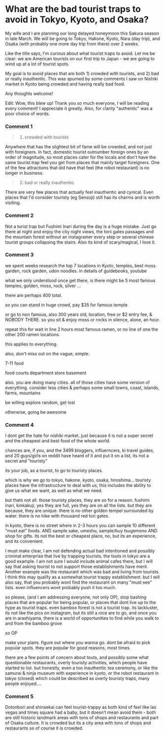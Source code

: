 # What are the bad tourist traps to avoid in Tokyo, Kyoto, and Osaka?

My wife and I are planning our long delayed honeymoon this Sakura season in late March. We will be going to Tokyo, Hakone, Kyoto, Nara (day trip), and Osaka (with probably one more day trip from there) over 2 weeks.

Like the title says, I'm curious about what tourist traps to avoid. Let me be clear: we are American tourists on our first trip to Japan - we are going to wind up at a lot of tourist spots.

My goal is to avoid places that are both 1) crowded with tourists, and 2) bad or really inauthentic. This was spurned by some comments I saw on Nishiki market in Kyoto being crowded and having really bad food.

Any thoughts welcome!

Edit: Wow, this blew up! Thank you so much everyone, I will be reading every comment! I appreciate it greatly. Also, for clarity "authentic" was a poor choice of words.

### Comment 1


>1) crowded with tourists

Anywhere that has the slightest bit of fame will be crowded, and not just with foreigners. In fact, domestic tourist outnumber foreign ones by an order of magnitude, so most places cater for the locals and don't have the same tourist trap feel you get from places that mainly target foreigners. One of the few attractions that did have that feel (the robot restaurant) is no longer in business. 

>2) bad or really inauthentic.

There are very few places that actually feel inauthentic and cynical. Even places that I'd consider touristy (eg Sensoji) still has its charms and is worth visiting.

### Comment 2

Not a turist trap but Fushimi Inari during the day is a huge mistake. Just go there at night and enjoy the city night views, the torii gates passages and the mountain forest without an instagramer every step or several chinese tourist groups collapsing the stairs. Also its kind of scary/magical, I love it.

### Comment 3

we spent weeks research the top 7 locations in Kyoto, temples, best moss garden, rock garden, udon noodles. in details of guidebooks, youtube

what we only understood once get there, is there might be 5 most famous temples, golden, moss, rock, silver …

there are perhaps 400 total.

so you can stand in huge crowd, pay $35 for famous temple

or go to non famous, also 300 years old, location, free or $2 entry fee, & NOBODY THERE. so you sit & enjoy moss or rocks in silence, alone, an hour.

repeat this for wait in line 2 hours most famous ramen, or no line of one the other 200 ramen locations.

this applies to everything.

also, don't miss out on the vague, simple.

7-11 food

food courts department store basement

also. you are doing many cities. all of those cities have some version of everything. consider less cities & perhaps some small towns, coast, islands, farms, mountains

be willing explore random, get lost

otherwise, going be awesome

### Comment 4

I dont get the hate for nishiki market. just because it is not a super secret and the cheapest and best food of the whole world.

chances are, if you, and the 3499 bloggers, influerncers, ki travel guides, and 20 guys/girls on reddit have heard of it and put it on a list, its not a secret and "touristy"

its your job, as a tourist, to go to touristy places.

which is why we go to tokyo, hakone, kyoto, osaka, hiroshima... 
touristy places have the infrastructure to deal with us, this includes the ability to give us what we want, as well as what we need.

but thats not all. those touristy places, they are so for a reason. fushimi inari, kinkakuji, yes they are full, yes they are on all the lists. but they are because, they are unique. there is no other golden tempel surrounded by water. there is no hike with thousand red tori gates. 

in kyoto, there is no street where in 2-3 hours you can sample 10 different "must eat" foods. AND sample sake, umeshu, sample/buy tsugemono AND shop for gifts. its not the best or cheapest place, no, but its an experience, and its convenient.

I must make clear, I am not defending actual bad intentioned and possibly criminal enterprise that live by trapping tourists. the touts in tokyo are a good example. I am not sure I would include animal cafes there, but I will say that asking tourist to not support those establishments have merit.
Another example was the restaurant which was bad and living from tourists. I think this may qualify as a somewhat tourist trappy establishment. but I will also say, that you probably wont find the restaurant on many "must see" lists. even influencers wont probably push it too much.

so please, (and I am addressing everyone, not only OP), stop bashing places that are popular for being popular, or places that dont live up to the hype as tourist traps. 
even bamboo forest is not a tourist trap. its lackluster, its not like the pics on instagram, but its still a nice are to go, and once you are in arashiyama, there is a world of opportunities to find while you walk to and from the bamboo grove

so OP

make your plans. figure out where you wanna go. dont be afraid to pick popular spots. they are popular for good reasons, most times.  

there are a few points of concern about touts, and possibly some what questionable restaurants, overly touristy activities, which people have started to list. but honestly, even a too inauthentic tea ceremony, or like the samurai & ninja museum with experience in kyoto, or the robot restaurant in tokyo (closed) which could be described as overly touristy traps, many people enjoyed....

### Comment 5

Dotonbori and shinsekai can feel tourist-trappy as both kind of feel like las vegas and times square had a baby, but it doesn’t mean avoid them - both are still historic landmark areas with tons of shops and restaurants and part of Osaka culture. It is crowded but its a city area with tons of shops and restaurants so of course it is crowded.

